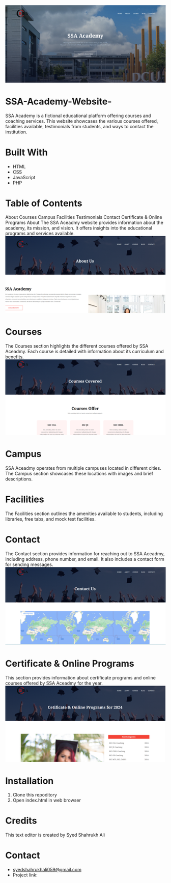 
![alt text](<Screenshot 2024-04-26 224436.png>)
# SSA-Academy-Website-
SSA Academy is a fictional educational platform offering courses and coaching services. This website showcases the various courses offered, facilities available, testimonials from students, and ways to contact the institution.

# Built With
* HTML
* CSS
* JavaScript
* PHP

# Table of Contents
About Courses Campus Facilities Testimonials Contact Certificate & Online Programs About The SSA Aceadmy website provides information about the academy, its mission, and vision. It offers insights into the educational programs and services available.
![alt text](<Screenshot 2024-04-26 224459.png>)

# Courses
The Courses section highlights the different courses offered by SSA Aceadmy. Each course is detailed with information about its curriculum and benefits.
![alt text](<Screenshot 2024-04-26 224521.png>)


# Campus
SSA Aceadmy operates from multiple campuses located in different cities. The Campus section showcases these locations with images and brief descriptions.

# Facilities
The Facilities section outlines the amenities available to students, including libraries, free tabs, and mock test facilities.

# Contact
The Contact section provides information for reaching out to SSA Aceadmy, including address, phone number, and email. It also includes a contact form for sending messages.
![alt text](<Screenshot 2024-04-26 224618.png>)

# Certificate & Online Programs
This section provides information about certificate programs and online courses offered by SSA Aceadmy for the year. 
![alt text](<Screenshot 2024-04-26 224540.png>)

# Installation 
1. Clone this repoditory 
2. Open index.html in web browser 

# Credits 
This text editor is created by Syed Shahrukh Ali 

# Contact
* syedshahrukhali059@gmail.com 
* Project link: 